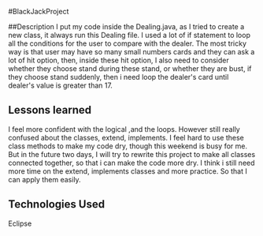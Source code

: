 #BlackJackProject

##Description
I put my code inside the Dealing.java, as I tried to create a new class, it always run this Dealing file.
I used a lot of if statement to loop all the conditions for the user to compare with the dealer.
The most tricky way is that user may have so many small numbers cards and they can ask a lot of hit
option, then, inside these hit option, I also need to consider whether they choose stand during these stand, or
whether they are bust, if they choose stand suddenly, then i need loop the dealer's card until dealer's value is 
greater than 17.

## Lessons learned
I feel more confident with the logical ,and the loops. However still really confused about the classes, extend, implements.
I feel hard to use these class methods to make my code dry, though this weekend is busy for me. But in the future two days,
I will try to rewrite this project to make all classes connected together, so that i can make the code more dry.
I think i still need more time on the extend, implements classes and more practice. So that I can apply them easily.

## Technologies Used
Eclipse